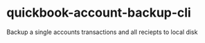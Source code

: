 # quickbook-account-backup-cli
Backup a single accounts transactions and all reciepts to local disk
